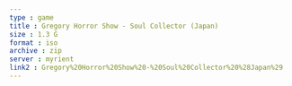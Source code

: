 ```yaml
---
type : game
title : Gregory Horror Show - Soul Collector (Japan)
size : 1.3 G
format : iso
archive : zip
server : myrient
link2 : Gregory%20Horror%20Show%20-%20Soul%20Collector%20%28Japan%29
---
```

